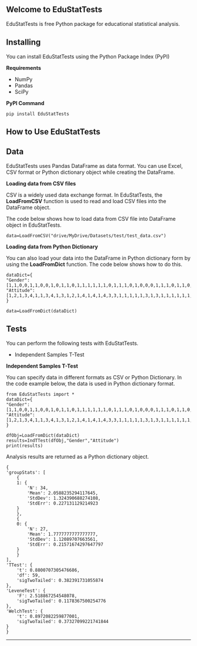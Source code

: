 ## Welcome to EduStatTests
EduStatTests is free Python package for educational statistical analysis.


## Installing

You can install EduStatTests using the Python Package Index (PyPI)
    
**Requirements**
    
- NumPy
- Pandas
- SciPy

**PyPI Command**

    pip install EduStatTests
    
## How to Use EduStatTests

## Data

EduStatTests uses Pandas DataFrame as data format. You can use Excel, CSV format or Python dictionary object while creating the DataFrame.

**Loading data from CSV files**

CSV is a widely used data exchange format. In EduStatTests, the **LoadFromCSV** function is used to read and load CSV files into the DataFrame object.

The code below shows how to load data from CSV file into DataFrame object in EduStatTests.

    data=LoadFromCSV("drive/MyDrive/Datasets/test/test_data.csv")

**Loading data from Python Dictionary**

You can also load your data into the DataFrame in Python dictionary form by using the **LoadFromDict** function. The code below shows how to do this.

    dataDict={
    "Gender": [1,1,0,0,1,1,0,0,1,0,1,1,0,1,1,1,1,1,1,0,1,1,1,0,1,0,0,0,1,1,1,0,1,1,0,0,0,1,0,1,1,0,0,0,0,1,0,0,1,1,0,1,1,1,0,1,1,0,1,0,0],
    "Attitude":[1,2,1,3,4,1,1,3,4,1,3,1,2,1,4,1,4,1,4,3,3,1,1,1,1,1,3,1,3,1,1,1,1,1,1,1,1,4,3,1,4,4,1,2,1,1,1,1,1,2,4,1,4,2,1,4,1,4,1,1,1]
    }
    
	data=LoadFromDict(dataDict)

## Tests

You can perform the following tests with EduStatTests.

 - Independent Samples T-Test


**Independent  Samples T-Test**

You can specify data in different formats as CSV or Python Dictionary. In the code example below, the data is used in Python dictionary format.

	from EduStatTests import *
    dataDict={
    "Gender": [1,1,0,0,1,1,0,0,1,0,1,1,0,1,1,1,1,1,1,0,1,1,1,0,1,0,0,0,1,1,1,0,1,1,0,0,0,1,0,1,1,0,0,0,0,1,0,0,1,1,0,1,1,1,0,1,1,0,1,0,0],
    "Attitude":[1,2,1,3,4,1,1,3,4,1,3,1,2,1,4,1,4,1,4,3,3,1,1,1,1,1,3,1,3,1,1,1,1,1,1,1,1,4,3,1,4,4,1,2,1,1,1,1,1,2,4,1,4,2,1,4,1,4,1,1,1]
    }
    
	dfObj=LoadFromDict(dataDict)
	results=IndTTest(dfObj,"Gender","Attitude")
	print(results)


 Analysis results are returned as a Python dictionary object. 

    {
    'groupStats': [
        {
        1: {
            'N': 34,
            'Mean': 2.0588235294117645,
            'StdDev': 1.324390688274108,
            'StdErr': 0.227131129214923
        }
        },
        {
        0: {
            'N': 27,
            'Mean': 1.7777777777777777,
            'StdDev': 1.12089707663561,
            'StdErr': 0.21571674297647797
        }
        }
    ],
    'TTest': {
        't': 0.8800707305476686,
        'df': 59,
        'sigTwoTailed': 0.382391731055874
    },
    'LeveneTest': {
        'F': 2.518867254548078,
        'sigTwoTailed': 0.1178367500254776
    },
    'WelchTest': {
        't': 0.8972082259877001,
        'sigTwoTailed': 0.37327099221741844
    }
    }

----------

 
